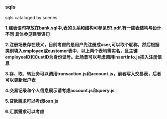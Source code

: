 ### sqls
sqls cataloged by scenes

**1.建表语句存放在bank.sql中,表的关系和结构可参见ER.pdf,有一些表结构与设计不同 具体参见建表语句**

**2.注册场景存在歧义，目前考虑的是用户先注册成user,可以取个昵称，然后根据类别填入employee或customer表中，以上两个表均需实名，且主键employeeID和CustID为身份证号。此场景可以考虑调用insertInfo.js插入注册信息**

**3.存、取、转业务可以调用transaction.js和account.js，前者写入交易表，后者可以更新账户表**

**4.交易记录和个人信息展示请考虑account.js和query.js**

**5.贷款需求可以考虑loan.js**

**6.汇票需求可以考虑**

